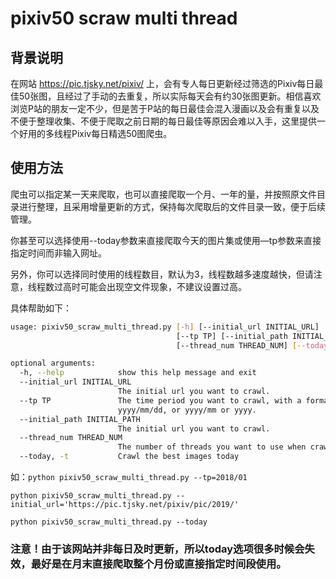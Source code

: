 # pixiv50 scraw multi thread

## 背景说明

在网站 https://pic.tjsky.net/pixiv/ 上，会有专人每日更新经过筛选的Pixiv每日最佳50张图，且经过了手动的去重复，所以实际每天会有约30张图更新。相信喜欢浏览P站的朋友一定不少，但是苦于P站的每日最佳会混入漫画以及会有重复以及不便于整理收集、不便于爬取之前日期的每日最佳等原因会难以入手，这里提供一个好用的多线程Pixiv每日精选50图爬虫。

## 使用方法

爬虫可以指定某一天来爬取，也可以直接爬取一个月、一年的量，并按照原文件目录进行整理，且采用增量更新的方式，保持每次爬取后的文件目录一致，便于后续管理。

你甚至可以选择使用--today参数来直接爬取今天的图片集或使用—tp参数来直接指定时间而非输入网址。

另外，你可以选择同时使用的线程数目，默认为3，线程数越多速度越快，但请注意，线程数过高时可能会出现空文件现象，不建议设置过高。

具体帮助如下：

```bash
usage: pixiv50_scraw_multi_thread.py [-h] [--initial_url INITIAL_URL]
                                     [--tp TP] [--initial_path INITIAL_PATH]
                                     [--thread_num THREAD_NUM] [--today]

optional arguments:
  -h, --help            show this help message and exit
  --initial_url INITIAL_URL
                        The initial url you want to crawl.
  --tp TP               The time period you want to crawl, with a format like
                        yyyy/mm/dd, or yyyy/mm or yyyy.
  --initial_path INITIAL_PATH
                        The initial url you want to crawl.
  --thread_num THREAD_NUM
                        The number of threads you want to use when crawling.
  --today, -t           Crawl the best images today
```

如：`python pixiv50_scraw_multi_thread.py --tp=2018/01`

`python pixiv50_scraw_multi_thread.py --initial_url='https://pic.tjsky.net/pixiv/pic/2019/'`

`python pixiv50_scraw_multi_thread.py --today`

### 注意！由于该网站并非每日及时更新，所以today选项很多时候会失效，最好是在月末直接爬取整个月份或直接指定时间段使用。
